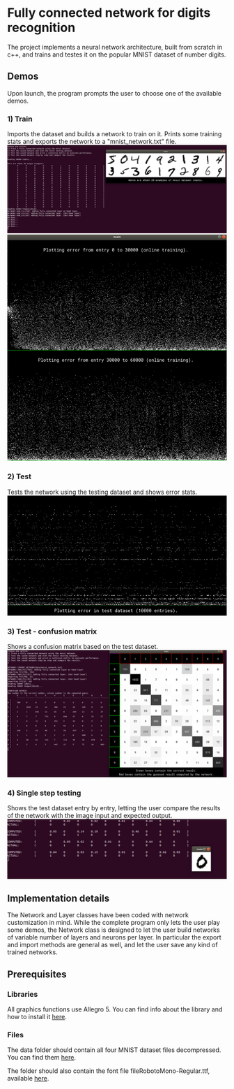 # Fully connected network for digits recognition

The project implements a neural network architecture, built from scratch in c++, and trains and testes it on the popular MNIST dataset of number digits.

## Demos

Upon launch, the program prompts the user to choose one of the available demos.

### 1) Train
Imports the dataset and builds a network to train on it. Prints some training stats and exports the network to a "mnist_network.txt" file.
![](img/readme/1-entry-examples.png)
![](img/readme/1-error.png)
### 2) Test
Tests the network using the testing dataset and shows error stats.
![](img/readme/2-error.png)
### 3) Test - confusion matrix
Shows a confusion matrix based on the test dataset.
![](img/readme/3-matrix.png)
### 4) Single step testing
Shows the test dataset entry by entry, letting the user compare the results of the network with the image input and expected output.
![](img/readme/4-comparison.png)

## Implementation details
The Network and Layer classes have been coded with network customization in mind. While the complete program only lets the user play some demos, the Network class is designed to let the user build networks of variable number of layers and neurons per layer. In particular the export and import methods are general as well, and let the user save any kind of trained networks.

## Prerequisites
### Libraries
All graphics functions use Allegro 5. You can find info about the library and how to install it [here](https://wiki.allegro.cc/index.php?title=Getting_Started).
### Files
The data folder should contain all four MNIST dataset files decompressed. You can find them [here](http://yann.lecun.com/exdb/mnist/).

The folder should also contain the font file fileRobotoMono-Regular.ttf, available [here](https://fonts.google.com/specimen/Roboto+Mono).

